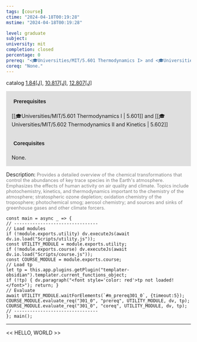 ```yaml
---
tags: [course]
ctime: "2024-04-18T00:19:28"
mstime: "2024-04-18T00:19:28"

level: graduate
subject: 
university: mit
completion: closed
percentage: 0
prereq: "<🎓Universities/MIT/5.601 Thermodynamics I> and <🎓Universities/MIT/5.602 Thermodynamics II and Kinetics>"
coreq: "None."
---
```


catalog [1.84[J]](http://student.mit.edu/catalog/m1c.html#1.84), [10.817[J]](http://student.mit.edu/catalog/m10a.html#10.817), [12.807[J]](http://student.mit.edu/catalog/m12c.html#12.807)

<span style="display: block; padding: 15px; background-color: rgb(100, 100, 100, 0.2);"><font id="m_prereq301_0" style="display: block; font-family: Arial, sans-serif; font-weight: bold; padding: 5px">Prerequisites</font><br><span id="prereq301_0">[[🎓Universities/MIT/5.601 Thermodynamics I | 5.601]] and [[🎓Universities/MIT/5.602 Thermodynamics II and Kinetics | 5.602]]</span></span>
<span style="display: block; padding: 15px; background-color: rgb(100, 100, 100, 0.2);"><font id="m_coreq301_0" style="display: block; font-family: Arial, sans-serif; font-weight: bold; padding: 5px">Corequisites</font><br><span id="coreq301_0">None.</span></span>

<font style="">Description:</font>
<font style="color: grey; font-size: 0.8rem;">Provides a detailed overview of the chemical transformations that control the abundances of key trace species in the Earth's atmosphere. Emphasizes the effects of human activity on air quality and climate. Topics include photochemistry, kinetics, and thermodynamics important to the chemistry of the atmosphere; stratospheric ozone depletion; oxidation chemistry of the troposphere; photochemical smog; aerosol chemistry; and sources and sinks of greenhouse gases and other climate forcers.</font>

```dataviewjs
const main = async _ => {
// --------------------------------
// Load modules
if (!module.exports.utility) dv.executeJs(await dv.io.load("Scripts/utility.js"));
const UTILITY_MODULE = module.exports.utility;
if (!module.exports.course) dv.executeJs(await dv.io.load("Scripts/course.js"));
const COURSE_MODULE = module.exports.course;
// Load tp
let tp = this.app.plugins.getPlugin("templater-obsidian").templater.current_functions_object;
if (!tp) { dv.paragraph("<font style='color: red'>tp not loaded!</font>"); return; }
// Evaluate
await UTILITY_MODULE.waitForElements(`#m_prereq301_0`, {timeout:5});
COURSE_MODULE.evaluate_req("301_0", "prereq", UTILITY_MODULE, dv, tp);
COURSE_MODULE.evaluate_req("301_0", "coreq", UTILITY_MODULE, dv, tp);
// --------------------------------
}; main();
```

---

<< HELLO, WORLD >>
